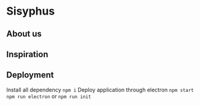 # Sisyphus

## About us

## Inspiration 

## Deployment 
Install all dependency 
`npm i`
Deploy application through electron
`npm start`
`npm run electron`
or
`npm run init`
